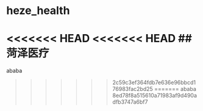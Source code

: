 # heze_health
<<<<<<< HEAD
<<<<<<< HEAD
##菏泽医疗
=======
ababa
>>>>>>> 2c59c3ef364fdb7e636e96bbcd176983fac2bd25
=======
ababa
>>>>>>> 8ed78f8a515610a71983af9d490adfb3747a6bf7
